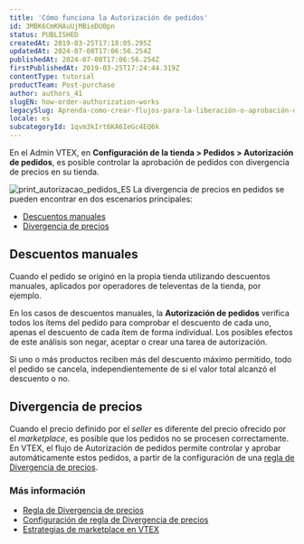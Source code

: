 ```yaml
---
title: 'Cómo funciona la Autorización de pedidos'
id: 3MBK6CmKHAuUjMBieDU0pn
status: PUBLISHED
createdAt: 2019-03-25T17:18:05.295Z
updatedAt: 2024-07-08T17:06:56.254Z
publishedAt: 2024-07-08T17:06:56.254Z
firstPublishedAt: 2019-03-25T17:24:44.319Z
contentType: tutorial
productTeam: Post-purchase
author: authors_41
slugEN: how-order-authorization-works
legacySlug: Aprenda-como-crear-flujos-para-la-liberación-o-aprobación-de-pedidos
locale: es
subcategoryId: 1qvm3kIrt6KA6IeGc4EQ6k
---
```


En el Admin VTEX, en **Configuración de la tienda > Pedidos > Autorización de pedidos**, es posible controlar la aprobación de pedidos con divergencia de precios en su tienda.

![print_autorizacao_pedidos_ES](https://cdn.statically.io/gh/vtexdocs/help-center-content/refs/heads/main/docs/es/tutorials/pedidos/configuraci%C3%B3n-de-gesti%C3%B3n-de-pedidos/como-funciona-la-autorizacion-de-pedidos_1.png)
La divergencia de precios en pedidos se pueden encontrar en dos escenarios principales:

- [Descuentos manuales](/es/tutorial/como-funciona-a-autorizacao-de-pedidos--3MBK6CmKHAuUjMBieDU0pn#descuentos-manuales)
- [Divergencia de precios](/es/tutorial/como-funciona-a-autorizacao-de-pedidos--3MBK6CmKHAuUjMBieDU0pn#divergencia-de-precios)

## Descuentos manuales

Cuando el pedido se originó en la propia tienda utilizando descuentos manuales, aplicados por operadores de televentas de la tienda, por ejemplo.

En los casos de descuentos manuales, la **Autorización de pedidos** verifica todos los ítems del pedido para comprobar el descuento de cada uno, apenas el descuento de cada ítem de forma individual. Los posibles efectos de este análisis son negar, aceptar o crear una tarea de autorización.

Si uno o más productos reciben más del descuento máximo permitido, todo el pedido se cancela, independientemente de si el valor total alcanzó el descuento o no.

## Divergencia de precios

Cuando el precio definido por el _seller_ es diferente del precio ofrecido por el _marketplace_, es posible que los pedidos no se procesen correctamente. En VTEX, el flujo de Autorización de pedidos permite controlar y aprobar automáticamente estos pedidos, a partir de la configuración de una [regla de Divergencia de precios](/es/tutorial/regra-de-divergencia-de-valores--6RlFLhD1rIRRshl83KnCjW). 

### Más información

- [Regla de Divergencia de precios](/es/tutorial/regra-de-divergencia-de-valores--6RlFLhD1rIRRshl83KnCjW)
- [Configuración de regla de Divergencia de precios](/es/tutorial/configuracao-da-regra-de-divergencia-de-valores--awAKP0sS5J8jgLs2g7pPe)
- [Estrategias de marketplace en VTEX](/es/tutorial/estrategias-de-marketplace-na-vtex--tutorials_402)
